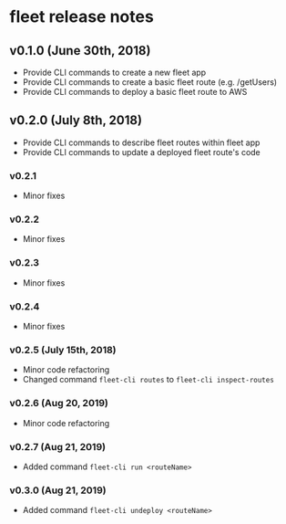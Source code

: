 # fleet release notes

## v0.1.0 (June 30th, 2018)
- Provide CLI commands to create a new fleet app
- Provide CLI commands to create a basic fleet route (e.g. /getUsers)
- Provide CLI commands to deploy a basic fleet route to AWS

## v0.2.0 (July 8th, 2018)
- Provide CLI commands to describe fleet routes within fleet app
- Provide CLI commands to update a deployed fleet route's code

### v0.2.1
- Minor fixes

### v0.2.2
- Minor fixes

### v0.2.3
- Minor fixes

### v0.2.4
- Minor fixes

### v0.2.5 (July 15th, 2018)
- Minor code refactoring
- Changed command `fleet-cli routes` to `fleet-cli inspect-routes`

### v0.2.6 (Aug 20, 2019)
- Minor code refactoring

### v0.2.7 (Aug 21, 2019)
- Added command `fleet-cli run <routeName>`

### v0.3.0 (Aug 21, 2019)
- Added command `fleet-cli undeploy <routeName>`